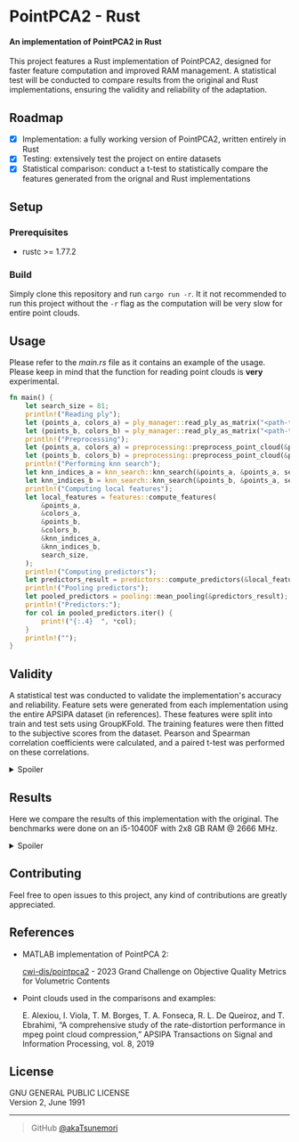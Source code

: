 # PointPCA2 - Rust
#### An implementation of PointPCA2 in Rust

This project features a Rust implementation of PointPCA2, designed for faster feature computation and improved RAM management. A statistical test will be conducted to compare results from the original and Rust implementations, ensuring the validity and reliability of the adaptation.

## Roadmap
- [x] Implementation: a fully working version of PointPCA2, written entirely in Rust
- [x] Testing: extensively test the project on entire datasets
- [x] Statistical comparison: conduct a t-test to statistically compare the features generated from the orignal and Rust implementations

## Setup

### Prerequisites
- rustc >= 1.77.2

### Build
Simply clone this repository and run ```cargo run -r```. It it not recommended to run this project without the ```-r``` flag as the computation will be very slow for entire point clouds.

## Usage
Please refer to the *main.rs* file as it contains an example of the usage. Please keep in mind that the function for reading point clouds is **very** experimental.

```rust
fn main() {
    let search_size = 81;
    println!("Reading ply");
    let (points_a, colors_a) = ply_manager::read_ply_as_matrix("<path-to-reference>");
    let (points_b, colors_b) = ply_manager::read_ply_as_matrix("<path-to-test>");
    println!("Preprocessing");
    let (points_a, colors_a) = preprocessing::preprocess_point_cloud(&points_a, &colors_a);
    let (points_b, colors_b) = preprocessing::preprocess_point_cloud(&points_b, &colors_b);
    println!("Performing knn search");
    let knn_indices_a = knn_search::knn_search(&points_a, &points_a, search_size);
    let knn_indices_b = knn_search::knn_search(&points_b, &points_a, search_size);
    println!("Computing local features");
    let local_features = features::compute_features(
        &points_a,
        &colors_a,
        &points_b,
        &colors_b,
        &knn_indices_a,
        &knn_indices_b,
        search_size,
    );
    println!("Computing predictors");
    let predictors_result = predictors::compute_predictors(&local_features);
    println!("Pooling predictors");
    let pooled_predictors = pooling::mean_pooling(&predictors_result);
    println!("Predictors:");
    for col in pooled_predictors.iter() {
        print!("{:.4}  ", *col);
    }
    println!("");
}
```

## Validity
A statistical test was conducted to validate the implementation's accuracy and reliability. Feature sets were generated from each implementation using the entire APSIPA dataset (in references). These features were split into train and test sets using GroupKFold. The training features were then fitted to the subjective scores from the dataset. Pearson and Spearman correlation coefficients were calculated, and a paired t-test was performed on these correlations.

<details>
    <summary>Spoiler</summary>
<br>

| Model                         | p-value (Pearson) | p_value ≤ 0.01 (Pearson) | p-value (Spearman) | p_value ≤ 0.01 (Spearman) |
|-------------------------------|-------------------|--------------------------|--------------------|---------------------------|
| AdaBoostRegressor             | 0.4210            | False                    | 0.8808             | False                     |
| BaggingRegressor              | 0.7514            | False                    | 0.4436             | False                     |
| BayesianRidge                 | 0.1318            | False                    | 0.3303             | False                     |
| DecisionTreeRegressor         | 0.1976            | False                    | 0.1866             | False                     |
| DummyRegressor                | 0.6403            | False                    | 0.9046             | False                     |
| ElasticNet                    | 0.3223            | False                    | 0.3739             | False                     |
| ElasticNetCV                  | 0.3623            | False                    | 0.4909             | False                     |
| ExtraTreeRegressor            | 0.2277            | False                    | 0.3122             | False                     |
| ExtraTreesRegressor           | 0.7542            | False                    | 0.6817             | False                     |
| GammaRegressor                | 0.1196            | False                    | 0.1509             | False                     |
| GaussianProcessRegressor      | 0.9874            | False                    | 0.4165             | False                     |
| GradientBoostingRegressor     | 0.1104            | False                    | 0.1352             | False                     |
| HistGradientBoostingRegressor | 0.5579            | False                    | 0.1804             | False                     |
| HuberRegressor                | 0.5208            | False                    | 0.4355             | False                     |
| KNeighborsRegressor           | 0.1265            | False                    | 0.3974             | False                     |
| KernelRidge                   | 0.0421            | False                    | 0.3320             | False                     |
| LGBMRegressor                 | 0.8185            | False                    | 0.7405             | False                     |
| Lars                          | 0.7545            | False                    | 0.7839             | False                     |
| LarsCV                        | 0.3513            | False                    | 0.4446             | False                     |
| Lasso                         | 0.5445            | False                    | 0.2102             | False                     |
| LassoCV                       | 0.1529            | False                    | 0.8765             | False                     |
| LassoLars                     | 0.5457            | False                    | 0.3739             | False                     |
| LassoLarsCV                   | 0.0369            | False                    | 0.4682             | False                     |
| LassoLarsIC                   | 0.3857            | False                    | 0.4887             | False                     |
| LinearRegression              | 0.1857            | False                    | 0.2774             | False                     |
| LinearSVR                     | 0.2481            | False                    | 0.3309             | False                     |
| MLPRegressor                  | 0.7577            | False                    | 0.3559             | False                     |
| NuSVR                         | 0.2313            | False                    | 0.2034             | False                     |
| OrthogonalMatchingPursuit     | 0.7615            | False                    | 0.2895             | False                     |
| OrthogonalMatchingPursuitCV   | 0.8359            | False                    | 0.2587             | False                     |
| PassiveAggressiveRegressor    | 0.3338            | False                    | 0.2266             | False                     |
| PoissonRegressor              | 0.3404            | False                    | 0.5764             | False                     |
| RANSACRegressor               | 0.7373            | False                    | 0.4991             | False                     |
| RandomForestRegressor         | 0.6660            | False                    | 0.6551             | False                     |
| Ridge                         | 0.0421            | False                    | 0.3320             | False                     |
| RidgeCV                       | 0.5513            | False                    | 0.4815             | False                     |
| SGDRegressor                  | 0.7422            | False                    | 0.4762             | False                     |
| SVR                           | 0.1223            | False                    | 0.1778             | False                     |
| TransformedTargetRegressor    | 0.1857            | False                    | 0.2774             | False                     |
| TweedieRegressor              | 0.9460            | False                    | 0.9126             | False                     |
| XGBRegressor                  | 0.8657            | False                    | 0.6529             | False                     |

*P-values rounded to 4 decimal places to improve readability.*

</details>

## Results
Here we compare the results of this implementation with the original. The benchmarks were done on an i5-10400F with 2x8 GB RAM @ 2666 MHz.

<details>
    <summary>Spoiler</summary>
Firstly, we can compare the average time taken for the computation of features for an entire dataset.
<br><br>

| Implementation | Average time taken (seconds) |
|----------------|------------------------------|
| MATLAB         | 140.1177001453079            |
| pointpca2-rs   | 7.261543959379196            |

We can also calculate the absolute differences between corresponding features and then determine the maximum absolute difference. Additionally, we can compute the standard deviation of these absolute differences and find the highest standard deviation among them.

| Maximum absolute difference | Maximum standard deviation |
|-----------------------------|----------------------------|
| 0.11058533454473118         | 0.027662647255776825       |

Finally, we compare the correlation indices, splitting the dataset and fitting the features similarly to the previous section.

<img src="https://i.imgur.com/tJBBnPr.png">
</details>

## Contributing
Feel free to open issues to this project, any kind of contributions are greatly appreciated.

## References
- MATLAB implementation of PointPCA 2:

  [cwi-dis/pointpca2](https://github.com/cwi-dis/pointpca2/) - 2023 Grand Challenge on Objective Quality Metrics for Volumetric Contents
- Point clouds used in the comparisons and examples:

  E. Alexiou, I. Viola, T. M. Borges, T. A. Fonseca, R. L. De Queiroz, and T. Ebrahimi, “A comprehensive study of the rate-distortion performance in mpeg point cloud compression,” APSIPA Transactions on Signal and Information Processing, vol. 8, 2019

## License
GNU GENERAL PUBLIC LICENSE<br>
Version 2, June 1991

---

> GitHub [@akaTsunemori](https://github.com/akaTsunemori)

